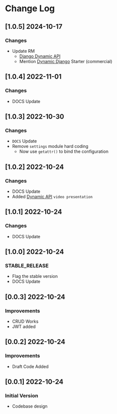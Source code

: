 # Change Log

## [1.0.5] 2024-10-17
### Changes

- Update RM
  - [Django Dynamic API](https://app-generator.dev/docs/developer-tools/dynamic-api.html)
  - Mention [Dynamic Django](https://app-generator.dev/docs/developer-tools/dynamic-django/index.html) Starter (commercial)

## [1.0.4] 2022-11-01
### Changes

- DOCS Update

## [1.0.3] 2022-10-30
### Changes

- `DOCS` Update
- Remove `settings` module hard coding
  - Now use `getattr()` to bind the configuration  

## [1.0.2] 2022-10-24
### Changes

- DOCS Update
- Added [Dynamic API](https://www.youtube.com/watch?v=nPQMUafTrNY) `video presentation`

## [1.0.1] 2022-10-24
### Changes

- DOCS Update

## [1.0.0] 2022-10-24
### STABLE_RELEASE

- Flag the stable version
- DOCS Update

## [0.0.3] 2022-10-24
### Improvements

- CRUD Works
- JWT added

## [0.0.2] 2022-10-24
### Improvements

- Draft Code Added

## [0.0.1] 2022-10-24
### Initial Version

- Codebase design
